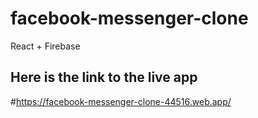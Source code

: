 # facebook-messenger-clone
React + Firebase

## Here is the link to the live app

#https://facebook-messenger-clone-44516.web.app/
